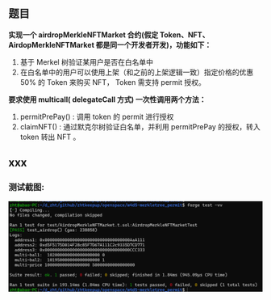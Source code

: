## 题目

**实现一个 airdropMerkleNFTMarket 合约(假定 Token、NFT、AirdopMerkleNFTMarket 都是同一个开发者开发)，功能如下：**

1. 基于 Merkel 树验证某用户是否在白名单中
2. 在白名单中的用户可以使用上架（和之前的上架逻辑一致）指定价格的优惠 50% 的 Token 来购买 NFT， Token 需支持 permit 授权。

**要求使用 multicall( delegateCall 方式) 一次性调用两个方法：**

1. permitPrePay() : 调用 token 的 permit 进行授权
2. claimNFT() : 通过默克尔树验证白名单，并利用 permitPrePay 的授权，转入 token 转出 NFT 。

## xxx

### 测试截图:

![测试截图](./resources/1.png "测试截图")
